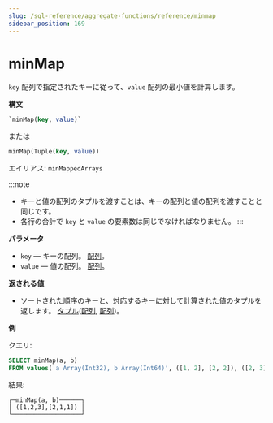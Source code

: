 ```yaml
---
slug: /sql-reference/aggregate-functions/reference/minmap
sidebar_position: 169
---
```


# minMap

`key` 配列で指定されたキーに従って、`value` 配列の最小値を計算します。

**構文**

```sql
`minMap(key, value)`
```
または
```sql
minMap(Tuple(key, value))
```

エイリアス: `minMappedArrays`

:::note
- キーと値の配列のタプルを渡すことは、キーの配列と値の配列を渡すことと同じです。
- 各行の合計で `key` と `value` の要素数は同じでなければなりません。
:::

**パラメータ**

- `key` — キーの配列。 [配列](../../data-types/array.md)。
- `value` — 値の配列。 [配列](../../data-types/array.md)。

**返される値**

- ソートされた順序のキーと、対応するキーに対して計算された値のタプルを返します。 [タプル](../../data-types/tuple.md)([配列](../../data-types/array.md), [配列](../../data-types/array.md))。

**例**

クエリ:

```sql
SELECT minMap(a, b)
FROM values('a Array(Int32), b Array(Int64)', ([1, 2], [2, 2]), ([2, 3], [1, 1]))
```

結果:

```text
┌─minMap(a, b)──────┐
│ ([1,2,3],[2,1,1]) │
└───────────────────┘
```
